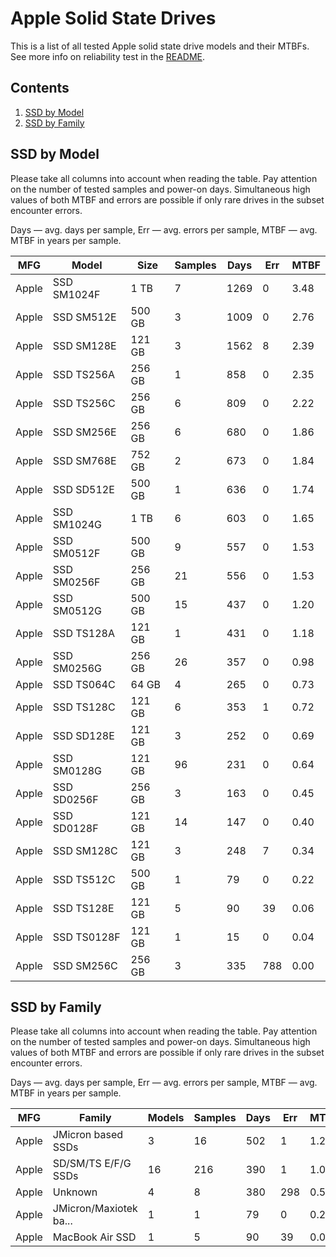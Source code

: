 Apple Solid State Drives
========================

This is a list of all tested Apple solid state drive models and their MTBFs. See
more info on reliability test in the [README](https://github.com/linuxhw/SMART).

Contents
--------

1. [ SSD by Model  ](#ssd-by-model)
2. [ SSD by Family ](#ssd-by-family)

SSD by Model
------------

Please take all columns into account when reading the table. Pay attention on the
number of tested samples and power-on days. Simultaneous high values of both MTBF
and errors are possible if only rare drives in the subset encounter errors.

Days — avg. days per sample,
Err  — avg. errors per sample,
MTBF — avg. MTBF in years per sample.

| MFG       | Model              | Size   | Samples | Days  | Err   | MTBF |
|-----------|--------------------|--------|---------|-------|-------|------|
| Apple     | SSD SM1024F        | 1 TB   | 7       | 1269  | 0     | 3.48   |
| Apple     | SSD SM512E         | 500 GB | 3       | 1009  | 0     | 2.76   |
| Apple     | SSD SM128E         | 121 GB | 3       | 1562  | 8     | 2.39   |
| Apple     | SSD TS256A         | 256 GB | 1       | 858   | 0     | 2.35   |
| Apple     | SSD TS256C         | 256 GB | 6       | 809   | 0     | 2.22   |
| Apple     | SSD SM256E         | 256 GB | 6       | 680   | 0     | 1.86   |
| Apple     | SSD SM768E         | 752 GB | 2       | 673   | 0     | 1.84   |
| Apple     | SSD SD512E         | 500 GB | 1       | 636   | 0     | 1.74   |
| Apple     | SSD SM1024G        | 1 TB   | 6       | 603   | 0     | 1.65   |
| Apple     | SSD SM0512F        | 500 GB | 9       | 557   | 0     | 1.53   |
| Apple     | SSD SM0256F        | 256 GB | 21      | 556   | 0     | 1.53   |
| Apple     | SSD SM0512G        | 500 GB | 15      | 437   | 0     | 1.20   |
| Apple     | SSD TS128A         | 121 GB | 1       | 431   | 0     | 1.18   |
| Apple     | SSD SM0256G        | 256 GB | 26      | 357   | 0     | 0.98   |
| Apple     | SSD TS064C         | 64 GB  | 4       | 265   | 0     | 0.73   |
| Apple     | SSD TS128C         | 121 GB | 6       | 353   | 1     | 0.72   |
| Apple     | SSD SD128E         | 121 GB | 3       | 252   | 0     | 0.69   |
| Apple     | SSD SM0128G        | 121 GB | 96      | 231   | 0     | 0.64   |
| Apple     | SSD SD0256F        | 256 GB | 3       | 163   | 0     | 0.45   |
| Apple     | SSD SD0128F        | 121 GB | 14      | 147   | 0     | 0.40   |
| Apple     | SSD SM128C         | 121 GB | 3       | 248   | 7     | 0.34   |
| Apple     | SSD TS512C         | 500 GB | 1       | 79    | 0     | 0.22   |
| Apple     | SSD TS128E         | 121 GB | 5       | 90    | 39    | 0.06   |
| Apple     | SSD TS0128F        | 121 GB | 1       | 15    | 0     | 0.04   |
| Apple     | SSD SM256C         | 256 GB | 3       | 335   | 788   | 0.00   |

SSD by Family
-------------

Please take all columns into account when reading the table. Pay attention on the
number of tested samples and power-on days. Simultaneous high values of both MTBF
and errors are possible if only rare drives in the subset encounter errors.

Days — avg. days per sample,
Err  — avg. errors per sample,
MTBF — avg. MTBF in years per sample.

| MFG       | Family                 | Models | Samples | Days  | Err   | MTBF |
|-----------|------------------------|--------|---------|-------|-------|------|
| Apple     | JMicron based SSDs     | 3      | 16      | 502   | 1     | 1.28   |
| Apple     | SD/SM/TS E/F/G SSDs    | 16     | 216     | 390   | 1     | 1.04   |
| Apple     | Unknown                | 4      | 8       | 380   | 298   | 0.57   |
| Apple     | JMicron/Maxiotek ba... | 1      | 1       | 79    | 0     | 0.22   |
| Apple     | MacBook Air SSD        | 1      | 5       | 90    | 39    | 0.06   |
